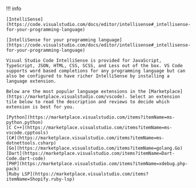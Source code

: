 !!! info 

    [IntelliSense](https://code.visualstudio.com/docs/editor/intellisense#_intellisense-for-your-programming-language)

    [IntelliSense for your programming language](https://code.visualstudio.com/docs/editor/intellisense#_intellisense-for-your-programming-language)

    Visual Studio Code IntelliSense is provided for JavaScript, TypeScript, JSON, HTML, CSS, SCSS, and Less out of the box. VS Code supports word based completions for any programming language but can also be configured to have richer IntelliSense by installing a language extension.

    Below are the most popular language extensions in the [Marketplace](https://marketplace.visualstudio.com/vscode). Select an extension tile below to read the description and reviews to decide which extension is best for you.

    [Python](https://marketplace.visualstudio.com/items?itemName=ms-python.python)
    [C C++](https://marketplace.visualstudio.com/items?itemName=ms-vscode.cpptools)
    [C#](https://marketplace.visualstudio.com/items?itemName=ms-dotnettools.csharp)
    [Go](https://marketplace.visualstudio.com/items?itemName=golang.Go)
    [Dart](https://marketplace.visualstudio.com/items?itemName=Dart-Code.dart-code)
    [PHP](https://marketplace.visualstudio.com/items?itemName=xdebug.php-pack)
    [Ruby LSP](https://marketplace.visualstudio.com/items?itemName=Shopify.ruby-lsp)


